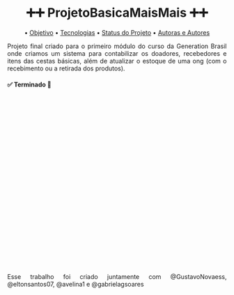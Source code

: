 <h1 align = "center"> ➕➕ ProjetoBasicaMaisMais ➕➕ </h1>

<p align="center">
 • <a href="#objetivo">Objetivo</a>
 • <a href="#tecnologias">Tecnologias</a> 
 • <a href="#status">Status do Projeto</a> •
 <a href="#autorxs">Autoras e Autores</a>
</p>

<p align="justify" "#objetivo"> Projeto final criado para o primeiro módulo do curso da Generation Brasil onde criamos um sistema para contabilizar os doadores, recebedores e itens das cestas básicas, além de atualizar o estoque de uma ong (com o recebimento ou a retirada dos produtos). </p>

<h4 align="justify"> 
	✅ Terminado 🚀
</h4>

<br/><br/><br/><br/><br/><br/><br/><br/><br/><br/><br/><br/><br/><br/><br/><br/><br/><br/><br/><br/><br/><br/><br/>
<p align="justify" "#autorxs">
Esse trabalho foi criado juntamente com @GustavoNovaess, @eltonsantos07, @avelina1 e @gabrielagsoares</p>
